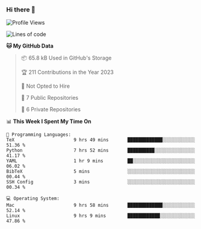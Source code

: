 ### Hi there 👋

<!--
**huayuan4396/huayuan4396** is a ✨ _special_ ✨ repository because its `README.md` (this file) appears on your GitHub profile.

Here are some ideas to get you started:

- 🔭 I’m currently working on ...
- 🌱 I’m currently learning ...
- 👯 I’m looking to collaborate on ...
- 🤔 I’m looking for help with ...
- 💬 Ask me about ...
- 📫 How to reach me: ...
- 😄 Pronouns: ...
- ⚡ Fun fact: ...
-->

<!--START_SECTION:waka-->
![Profile Views](http://img.shields.io/badge/Profile%20Views-0-blue)

![Lines of code](https://img.shields.io/badge/From%20Hello%20World%20I%27ve%20Written-185.1%20thousand%20lines%20of%20code-blue)

**🐱 My GitHub Data** 

> 📦 65.8 kB Used in GitHub's Storage 
 > 
> 🏆 211 Contributions in the Year 2023
 > 
> 🚫 Not Opted to Hire
 > 
> 📜 7 Public Repositories 
 > 
> 🔑 6 Private Repositories 
 > 
📊 **This Week I Spent My Time On** 

```text
💬 Programming Languages: 
TeX                      9 hrs 49 mins       █████████████░░░░░░░░░░░░   51.36 % 
Python                   7 hrs 52 mins       ██████████░░░░░░░░░░░░░░░   41.17 % 
YAML                     1 hr 9 mins         ██░░░░░░░░░░░░░░░░░░░░░░░   06.02 % 
BibTeX                   5 mins              ░░░░░░░░░░░░░░░░░░░░░░░░░   00.44 % 
SSH Config               3 mins              ░░░░░░░░░░░░░░░░░░░░░░░░░   00.34 % 

💻 Operating System: 
Mac                      9 hrs 58 mins       █████████████░░░░░░░░░░░░   52.14 % 
Linux                    9 hrs 9 mins        ████████████░░░░░░░░░░░░░   47.86 % 
```


<!--END_SECTION:waka-->
